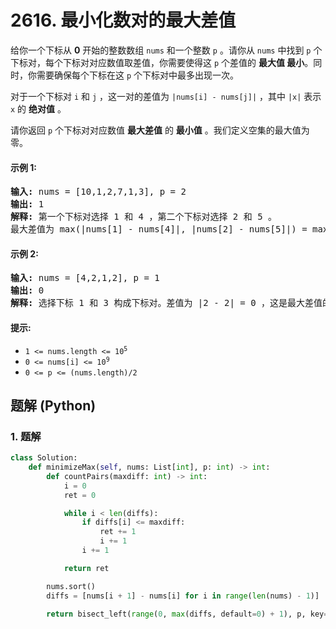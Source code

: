 # 2616. 最小化数对的最大差值
给你一个下标从 **0** 开始的整数数组 `nums` 和一个整数 `p` 。请你从 `nums` 中找到 `p` 个下标对，每个下标对对应数值取差值，你需要使得这 `p` 个差值的 **最大值 最小**。同时，你需要确保每个下标在这 `p` 个下标对中最多出现一次。

对于一个下标对 `i` 和 `j` ，这一对的差值为 `|nums[i] - nums[j]|` ，其中 `|x|` 表示 `x` 的 **绝对值** 。

请你返回 `p` 个下标对对应数值 **最大差值** 的 **最小值** 。我们定义空集的最大值为零。

#### 示例 1:
<pre>
<strong>输入:</strong> nums = [10,1,2,7,1,3], p = 2
<strong>输出:</strong> 1
<strong>解释:</strong> 第一个下标对选择 1 和 4 ，第二个下标对选择 2 和 5 。
最大差值为 max(|nums[1] - nums[4]|, |nums[2] - nums[5]|) = max(0, 1) = 1 。所以我们返回 1 。
</pre>

#### 示例 2:
<pre>
<strong>输入:</strong> nums = [4,2,1,2], p = 1
<strong>输出:</strong> 0
<strong>解释:</strong> 选择下标 1 和 3 构成下标对。差值为 |2 - 2| = 0 ，这是最大差值的最小值。
</pre>

#### 提示:
* <code>1 <= nums.length <= 10<sup>5</sup></code>
* <code>0 <= nums[i] <= 10<sup>9</sup></code>
* `0 <= p <= (nums.length)/2`

## 题解 (Python)

### 1. 题解
```Python
class Solution:
    def minimizeMax(self, nums: List[int], p: int) -> int:
        def countPairs(maxdiff: int) -> int:
            i = 0
            ret = 0

            while i < len(diffs):
                if diffs[i] <= maxdiff:
                    ret += 1
                    i += 1
                i += 1

            return ret

        nums.sort()
        diffs = [nums[i + 1] - nums[i] for i in range(len(nums) - 1)]

        return bisect_left(range(0, max(diffs, default=0) + 1), p, key=countPairs)
```
